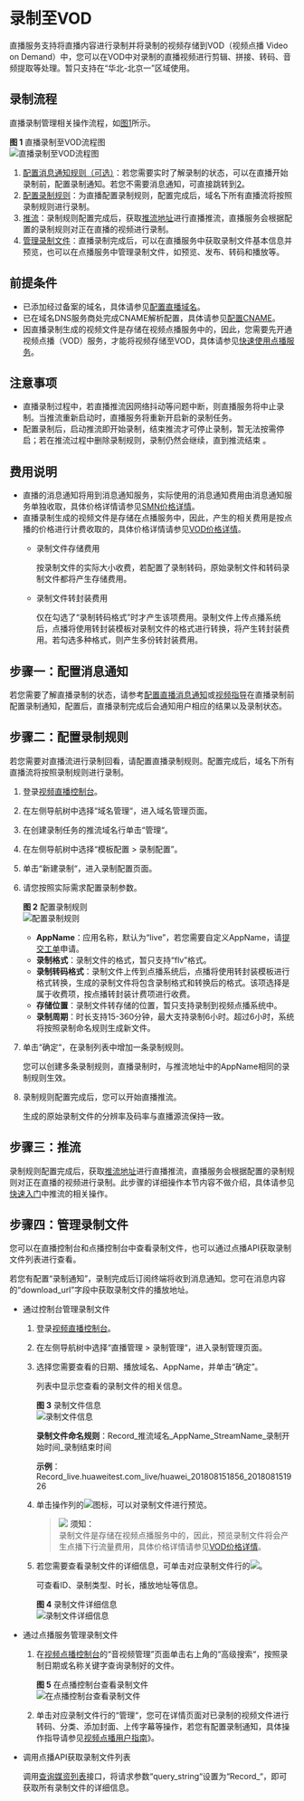 # 录制至VOD<a name="live010006"></a>

直播服务支持将直播内容进行录制并将录制的视频存储到VOD（视频点播 Video on Demand）中，您可以在VOD中对录制的直播视频进行剪辑、拼接、转码、音频提取等处理。暂只支持在“华北-北京一”区域使用。

## 录制流程<a name="section13422175911414"></a>

直播录制管理相关操作流程，如[图1](#fig10775176165115)所示。

**图 1**  直播录制至VOD流程图<a name="fig10775176165115"></a>  
![](figures/直播录制至VOD流程图.png "直播录制至VOD流程图")

1.  [配置消息通知规则（可选）](#section13330152141320)：若您需要实时了解录制的状态，可以在直播开始录制前，配置录制通知。若您不需要消息通知，可直接跳转到[2](#li1235910237132)。
2.  <a name="li1235910237132"></a>[配置录制规则](#section19658102215144)：为直播配置录制规则，配置完成后，域名下所有直播流将按照录制规则进行录制。
3.  [推流](#section0782322163112)：录制规则配置完成后，获取[推流地址](拼接推流地址.md)进行直播推流，直播服务会根据配置的录制规则对正在直播的视频进行录制。
4.  [管理录制文件](#section18880152891418)：直播录制完成后，可以在直播服务中获取录制文件基本信息并预览，也可以在点播服务中管理录制文件，如预览、发布、转码和播放等。

## 前提条件<a name="section530014382817"></a>

-   已添加经过备案的域名，具体请参见[配置直播域名](配置直播域名.md)。
-   已在域名DNS服务商处完成CNAME解析配置，具体请参见[配置CNAME](配置CNAME.md)。
-   因直播录制生成的视频文件是存储在视频点播服务中的，因此，您需要先开通视频点播（VOD）服务，才能将视频存储至VOD，具体请参见[快速使用点播服务](https://support.huaweicloud.com/qs-vod/vod020001.html)。

## 注意事项<a name="section185592331132"></a>

-   直播录制过程中，若直播推流因网络抖动等问题中断，则直播服务将中止录制。当推流重新启动时，直播服务将重新开启新的录制任务。
-   配置录制后，启动推流即开始录制，结束推流才可停止录制，暂无法按需停启；若在推流过程中删除录制规则，录制仍然会继续，直到推流结束 。

## 费用说明<a name="section91671545205015"></a>

-   直播的消息通知将用到消息通知服务，实际使用的消息通知费用由消息通知服务单独收取，具体价格详情请参见[SMN价格详情](https://www.huaweicloud.com/pricing.html?tab=detail#/smn)。
-   直播录制生成的视频文件是存储在点播服务中，因此，产生的相关费用是按点播的价格进行计费收取的，具体价格详情请参见[VOD价格详情](https://www.huaweicloud.com/pricing.html?tab=detail#/vod)。
    -   录制文件存储费用

        按录制文件的实际大小收费，若配置了录制转码，原始录制文件和转码录制文件都将产生存储费用。

    -   录制文件转封装费用

        仅在勾选了“录制转码格式”时才产生该项费用。录制文件上传点播系统后，点播将使用转封装模板对录制文件的格式进行转换，将产生转封装费用。若勾选多种格式，则产生多份转封装费用。



## 步骤一：配置消息通知<a name="section13330152141320"></a>

若您需要了解直播录制的状态，请参考[配置直播消息通知](配置消息订阅.md)或[视频指导](https://bbs.huaweicloud.com/videos/d5f05b5bb22c47dd8fb3217a2c74d6d1)在直播录制前配置录制通知，配置后，直播录制完成后会通知用户相应的结果以及录制状态。

## 步骤二：配置录制规则<a name="section19658102215144"></a>

若您需要对直播流进行录制回看，请配置直播录制规则。配置完成后，域名下所有直播流将按照录制规则进行录制。

1.  登录[视频直播控制台](https://console.huaweicloud.com/live)。
2.  在左侧导航树中选择“域名管理“，进入域名管理页面。
3.  在创建录制任务的推流域名行单击“管理“。
4.  在左侧导航树中选择“模板配置 \> 录制配置”。
5.  单击“新建录制“，进入录制配置页面。
6.  请您按照实际需求配置录制参数。

    **图 2**  配置录制规则<a name="fig1772671118"></a>  
    ![](figures/配置录制规则.png "配置录制规则")

    -   **AppName**：应用名称，默认为“live”，若您需要自定义AppName，请[提交工单](https://console.huaweicloud.com/ticket/?#/ticketindex/business?productTypeId=ffb4ebf5fb094bc6aef0129c276ce42e)申请。
    -   **录制格式**：录制文件的格式，暂只支持“flv”格式。
    -   **录制转码格式**：录制文件上传到点播系统后，点播将使用转封装模板进行格式转换，生成的录制文件将包含录制格式和转换后的格式。该项选择是属于收费项，按点播转封装计费项进行收费。
    -   **存储位置**：录制文件转存储的位置，暂只支持录制到视频点播系统中。
    -   **录制周期**：时长支持15-360分钟，最大支持录制6小时。超过6小时，系统将按照录制命名规则生成新文件。

7.  单击“确定“，在录制列表中增加一条录制规则。

    您可以创建多条录制规则，直播录制时，与推流地址中的AppName相同的录制规则生效。

8.  录制规则配置完成后，您可以开始直播推流。

    生成的原始录制文件的分辨率及码率与直播源流保持一致。


## 步骤三：推流<a name="section0782322163112"></a>

录制规则配置完成后，获取[推流地址](拼接推流地址.md)进行直播推流，直播服务会根据配置的录制规则对正在直播的视频进行录制。此步骤的详细操作本节内容不做介绍，具体请参见[快速入门](https://support.huaweicloud.com/qs-live/live020004.html)中推流的相关操作。

## 步骤四：管理录制文件<a name="section18880152891418"></a>

您可以在直播控制台和点播控制台中查看录制文件，也可以通过点播API获取录制文件列表进行查看。

若您有配置“录制通知”，录制完成后订阅终端将收到消息通知。您可在消息内容的“download\_url”字段中获取录制文件的播放地址。

-   通过控制台管理录制文件
    1.  登录[视频直播控制台](https://console.huaweicloud.com/live)。
    2.  在左侧导航树中选择“直播管理 \> 录制管理“，进入录制管理页面。
    3.  选择您需要查看的日期、播放域名、AppName，并单击“确定”。

        列表中显示您查看的录制文件的相关信息。

        **图 3**  录制文件信息<a name="fig234816272115"></a>  
        ![](figures/录制文件信息.png "录制文件信息")

        **录制文件命名规则**：Record\_推流域名\_AppName\_StreamName\_录制开始时间\_录制结束时间

        **示例**：Record\_live.huaweitest.com\_live/huawei\_201808151856\_201808151926

    4.  单击操作列的![](figures/播放.png)图标，可以对录制文件进行预览。

        >![](public_sys-resources/icon-notice.gif) **须知：**   
        >录制文件是存储在视频点播服务中的，因此，预览录制文件将会产生点播下行流量费用，具体价格详情请参见[VOD价格详情](https://www.huaweicloud.com/pricing.html?tab=detail#/vod)。  

    5.  若您需要查看录制文件的详细信息，可单击对应录制文件行的![](figures/查看-0.png)。

        可查看ID、录制类型、时长，播放地址等信息。

        **图 4**  录制文件详细信息<a name="fig15221934716"></a>  
        ![](figures/录制文件详细信息.png "录制文件详细信息")


-   通过点播服务管理录制文件
    1.  在[视频点播控制台](https://console.huaweicloud.com/vod)的“音视频管理”页面单击右上角的“高级搜索“，按照录制日期或名称关键字查询录制好的文件。

        **图 5**  在点播控制台查看录制文件<a name="fig12474142516216"></a>  
        ![](figures/在点播控制台查看录制文件.png "在点播控制台查看录制文件")

    2.  单击对应录制文件行的“管理“，您可在详情页面对已录制的视频文件进行转码、分类、添加封面、上传字幕等操作，若您有配置录制通知，具体操作指导请参见[视频点播用户指南](https://support.huaweicloud.com/usermanual-vod/vod010010.html)》。

-   调用点播API获取录制文件列表

    调用[查询媒资列表](https://support.huaweicloud.com/api-vod/vod_04_0203.html)接口，将请求参数“query\_string“设置为“Record\_“，即可获取所有录制文件的详细信息。


